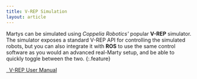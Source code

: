 ```yaml
---
title: V-REP Simulation
layout: article
---
```


Martys can be simulated using *Coppelia Robotics'* popular **V-REP** simulator. The simulator exposes
a standard V-REP API for controlling the simulated robots, but you can also integrate it with **ROS**
to use the same control software as you would an advanced real-Marty setup, and be able to quickly
toggle between the two.
{:.feature}


<div class="center bitbigger padder">
<a href="http://www.coppeliarobotics.com/helpFiles/index.html" class="btn rounded" target="_blank"><i class="fa fa-external-link"></i> &nbsp; V-REP User Manual</a>
</div>

